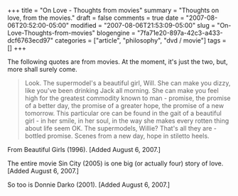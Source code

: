 +++
title = "On Love - Thoughts from movies"
summary = "Thoughts on love, from the movies."
draft = false
comments = true
date = "2007-08-06T20:52:00-05:00"
modified = "2007-08-06T21:53:09-05:00"
slug = "On-Love-Thoughts-from-movies"
blogengine = "7fa71e20-897a-42c3-a433-dcf6763ecd97"
categories = ["article", "philosophy", "dvd / movie"]
tags = []
+++

<p>
The following quotes are from movies. At the moment, it&#39;s just the two, but, more shall surely come.
</p>
<blockquote>
	<p>
	Look. The supermodel&#39;s a beautiful girl, Will. She can make you dizzy, like you&#39;ve been drinking Jack all morning. She can make you feel high for the greatest commodity known to man - promise, the promise of a better day, the promise of a greater hope, the promise of a new tomorrow. This particular ore can be found in the gait of a beautiful girl - in her smile, in her soul, in the way she makes every rotten thing about life seem OK. The supermodels, Willie? That&#39;s all they are - bottled promise. Scenes from a new day, hope in stiletto heels.&nbsp;
	</p>
</blockquote>
<p>
From Beautiful Girls (1996). [Added August 6, 2007.]
</p>
<p>
The entire movie Sin City (2005) is one big (or actually four) story of love. [Added August 6, 2007.]
</p>
<p>
So too is Donnie Darko (2001). [Added August 6, 2007.]
</p>

